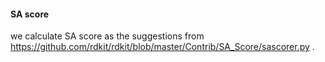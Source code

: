 #### SA score
we calculate SA score as the suggestions from https://github.com/rdkit/rdkit/blob/master/Contrib/SA_Score/sascorer.py .
